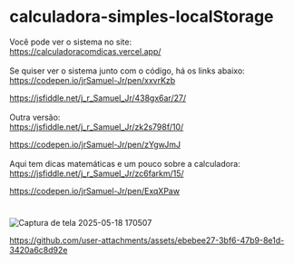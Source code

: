 # calculadora-simples-localStorage

Você pode ver o sistema no site:<br>
https://calculadoracomdicas.vercel.app/
<br><br>
Se quiser ver o sistema junto com o código, há os links abaixo:<br>
https://codepen.io/jrSamuel-Jr/pen/xxvrKzb

https://jsfiddle.net/j_r_Samuel_Jr/438gx6ar/27/
<br><br>
Outra versão:<br>
https://jsfiddle.net/j_r_Samuel_Jr/zk2s798f/10/

https://codepen.io/jrSamuel-Jr/pen/zYgwJmJ
<br><br>
Aqui tem dicas matemáticas e um pouco sobre a calculadora:<br>
https://jsfiddle.net/j_r_Samuel_Jr/zc6farkm/15/

https://codepen.io/jrSamuel-Jr/pen/ExqXPaw

#
#

![Captura de tela 2025-05-18 170507](https://github.com/user-attachments/assets/9ca27d4a-2cad-41c0-bd04-0eda1531e19c)

https://github.com/user-attachments/assets/ebebee27-3bf6-47b9-8e1d-3420a6c8d92e

#
